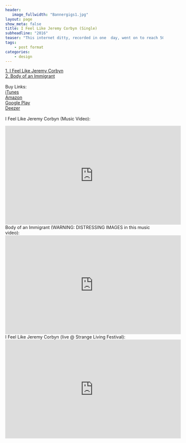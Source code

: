 ```yaml
---
header:
   image_fullwidth: "Bannergigs1.jpg"
layout: page
show_meta: false
title: I Feel Like Jeremy Corbyn (Single)
subheadline: "2016"
teaser: "This internet ditty, recorded in one  day, went on to reach 50,000 hits, and Sam got to perform it in front of Jeremy Corbyn and John McDonnell themselves! It's been performed by musicians across the UK, including Bristol's Red  Notes Choir, and raised $100 for refugee charities..."
tags:
    - post format
categories:
    - design 
---
```

<!--more-->
 <a href="https://www.youtube.com/watch?v=1NwS1Ebb8-s">1. I Feel Like Jeremy Corbyn</a><br>
 <a href="https://www.youtube.com/watch?v=umUKoQZD3ls">2. Body  of an Immigrant</a><br><br>
Buy Links:<br>
  <a href="https://itunes.apple.com/us/album/i-feel-like-jeremy-corbyn-single/id1133993821">iTunes</a><br>
   <a href="https://www.amazon.co.uk/I-Feel-Like-Jeremy-Corbyn/dp/B01IOLI08U">Amazon</a><br>
    <a href="https://play.google.com/store/music/album/Sam_Harrison_I_Feel_Like_Jeremy_Corbyn?id=B3j4u355unne4233gywstkogyqa">Google Play</a><br>
     <a href="http://www.deezer.com/album/13573505">Deezer</a><br>
<br>
I Feel Like Jeremy Corbyn (Music Video):<br>
  <iframe width="560" height="315" src="https://www.youtube.com/embed/1NwS1Ebb8-s" frameborder="0" allowfullscreen></iframe><br>
  Body of an Immigrant (WARNING: DISTRESSING IMAGES in this music video):<br>
  <iframe width="560" height="315" src="https://www.youtube.com/embed/umUKoQZD3ls" frameborder="0" allowfullscreen></iframe><br>
  I Feel Like Jeremy Corbyn (live @ Strange Living Festival):<br>
  <iframe width="560" height="315" src="https://www.youtube.com/embed/stHicMaWv_g" frameborder="0" allowfullscreen></iframe><br>
